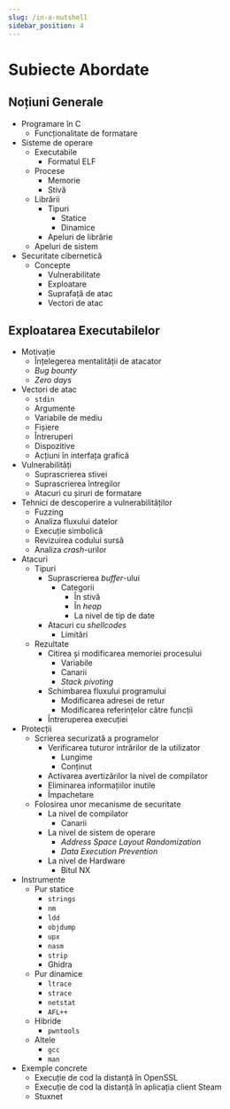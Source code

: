 ```yaml
---
slug: /in-a-nutshell
sidebar_position: 4
---
```


# Subiecte Abordate

## Noțiuni Generale

- Programare în C
    - Funcționalitate de formatare
- Sisteme de operare
    - Executabile
        - Formatul ELF
    - Procese
        - Memorie
        - Stivă
    - Librării
        - Tipuri
            - Statice
            - Dinamice
        - Apeluri de librărie
    - Apeluri de sistem
- Securitate cibernetică
    - Concepte
        - Vulnerabilitate
        - Exploatare
        - Suprafață de atac
        - Vectori de atac

## Exploatarea Executabilelor

- Motivație
    - Înțelegerea mentalității de atacator
    - *Bug bounty*
    - *Zero days*
- Vectori de atac
    - `stdin`
    - Argumente
    - Variabile de mediu
    - Fișiere
    - Întreruperi
    - Dispozitive
    - Acțiuni în interfața grafică
- Vulnerabilități
    - Suprascrierea stivei
    - Suprascrierea întregilor
    - Atacuri cu șiruri de formatare
- Tehnici de descoperire a vulnerabilităților
    - Fuzzing
    - Analiza fluxului datelor
    - Execuție simbolică
    - Revizuirea codului sursă
    - Analiza *crash*-urilor
- Atacuri
    - Tipuri
        - Suprascrierea *buffer*-ului
            - Categorii
                - În stivă
                - În *heap*
                - La nivel de tip de date
        - Atacuri cu *shellcodes*
            - Limitări
    - Rezultate
        - Citirea și modificarea memoriei procesului
            - Variabile
            - Canarii
            - *Stack pivoting*
        - Schimbarea fluxului programului
            - Modificarea adresei de retur
            - Modificarea referințelor către funcții
        - Întreruperea execuției
- Protecții
    - Scrierea securizată a programelor
        - Verificarea tuturor intrărilor de la utilizator
            - Lungime
            - Conținut
        - Activarea avertizărilor la nivel de compilator
        - Eliminarea informațiilor inutile
        - Împachetare
    - Folosirea unor mecanisme de securitate
        - La nivel de compilator
            - Canarii
        - La nivel de sistem de operare
            - *Address Space Layout Randomization*
            - *Data Execution Prevention*
        - La nivel de Hardware
            - Bitul NX
- Instrumente
    - Pur statice
        - `strings`
        - `nm`
        - `ldd`
        - `objdump`
        - `upx`
        - `nasm`
        - `strip`
        - Ghidra
    - Pur dinamice
        - `ltrace`
        - `strace`
        - `netstat`
        - `AFL++`
    - Hibride
        - `pwntools`
    - Altele
        - `gcc`
        - `man`
- Exemple concrete
    - Execuție de cod la distanță în OpenSSL
    - Execuție de cod la distanță în aplicația client Steam
    - Stuxnet